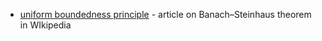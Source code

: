 * [uniform boundedness principle](https://en.wikipedia.org/wiki/Uniform_Boundedness_Principle) -  article on Banach–Steinhaus theorem in WIkipedia